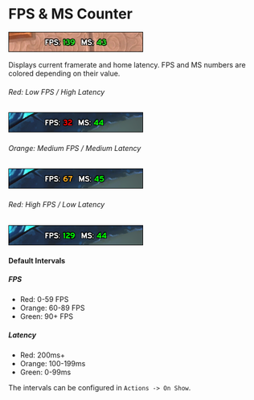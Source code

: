 # FPS & MS Counter

![Lock and Load Tracker](/.assets/fpsms.gif)

Displays current framerate and home latency. FPS and MS numbers are colored depending on their value.

###### Red: Low FPS / High Latency

![Low FPS](/.assets/fpsms_low.png)

###### Orange: Medium FPS / Medium Latency

![Low FPS](/.assets/fpsms_med.png)

###### Red: High FPS / Low Latency

![Low FPS](/.assets/fpsms_high.png)

#### Default Intervals

##### FPS
* Red: 0-59 FPS
* Orange: 60-89 FPS
* Green: 90+ FPS

##### Latency
* Red: 200ms+
* Orange: 100-199ms
* Green: 0-99ms

The intervals can be configured in `Actions -> On Show`.
